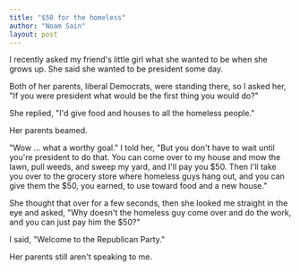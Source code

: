 ```yaml
---
title: "$50 for the homeless"
author: "Noam Sain"
layout: post
---
```


I recently asked my friend's little girl what she wanted to be when she grows up. She said she wanted to be president some day.

Both of her parents, liberal Democrats, were standing there, so I asked her, "If you were president what would be the first thing you would do?"

She replied, "I'd give food and houses to all the homeless people."

Her parents beamed.

"Wow … what a worthy goal." I told her, "But you don't have to wait until you're president to do that. You can come over to my house and mow the lawn, pull weeds, and sweep my yard, and I'll pay you $50. Then I'll take you over to the grocery store where homeless guys hang out, and you can give them the $50, you earned, to use toward food and a new house."

She thought that over for a few seconds, then she looked me straight in the eye and asked, "Why doesn't the homeless guy come over and do the work, and you can just pay him the $50?"

I said, "Welcome to the Republican Party."

Her parents still aren't speaking to me.
